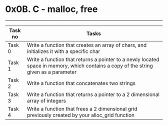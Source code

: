 # 0x0B. C - malloc, free
---
|Task no |Tasks	|
|--------|------|
|Task 0  |Write a function that creates an array of chars, and initializes it with a specific char|
|Task 1  |Write a function that returns a pointer to a newly located space in memory, which contains a copy of the string given as a parameter|
|Task 2  |Write a function that concatenates two strings|
|Task 3  |Write a function that returns a pointer to a 2 dimensional array of integers|
|Task 4  |Write a function that frees a 2 dimensional grid previously created by your alloc_grid function|

